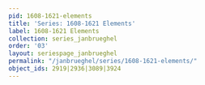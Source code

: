 ```yaml
---
pid: 1608-1621-elements
title: 'Series: 1608-1621 Elements'
label: 1608-1621 Elements
collection: series_janbrueghel
order: '03'
layout: seriespage_janbrueghel
permalink: "/janbrueghel/series/1608-1621-elements/"
object_ids: 2919|2936|3089|3924
---
```

